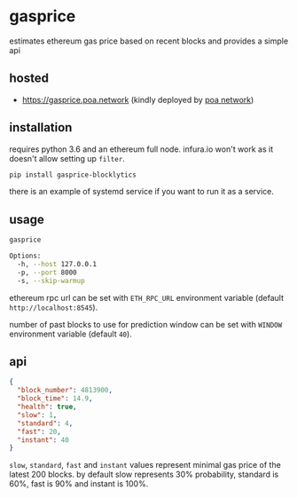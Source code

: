 # gasprice

estimates ethereum gas price based on recent blocks and provides a simple api

## hosted

- https://gasprice.poa.network (kindly deployed by [poa network](https://poa.network))

## installation

requires python 3.6 and an ethereum full node. infura.io won't work as it doesn't allow setting up `filter`.

```bash
pip install gasprice-blocklytics
```

there is an example of systemd service if you want to run it as a service.

## usage

```bash
gasprice

Options:
  -h, --host 127.0.0.1
  -p, --port 8000
  -s, --skip-warmup
```

ethereum rpc url can be set with `ETH_RPC_URL` environment variable (default `http://localhost:8545`).

number of past blocks to use for prediction window can be set with `WINDOW` environment variable (default `40`).

## api

```json
{
  "block_number": 4813900,
  "block_time": 14.9,
  "health": true,
  "slow": 1,
  "standard": 4,
  "fast": 20,
  "instant": 40
}
```

`slow`, `standard`, `fast` and `instant` values represent minimal gas price of the latest 200 blocks. by default slow represents 30% probability, standard is 60%, fast is 90% and instant is 100%.
